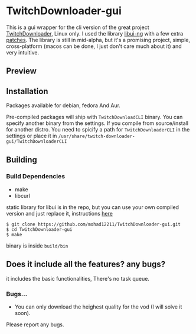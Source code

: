 # TwitchDownloader-gui
This is a gui wrapper for the cli version of the great project [TwitchDownloader](https://github.com/lay295/TwitchDownloader), Linux only.
I used the library [libui-ng](https://github.com/libui-ng/libui-ng) with a few extra [patches](https://github.com/mohad12211/libui-ng). 
The library is still in mid-alpha, but it's a promising project, simple, cross-platform (macos can be done, I just don't care much about it) and very intuitive.
## Preview

## Installation
Packages available for debian, fedora And Aur.

Pre-compiled packages will ship with `TwitchDownloadCLI` binary. You can specify another binary from the settings.
If you compile from source/install for another distro. You need to spicify a path for `TwitchDownloaderCLI` in the settings or place it in `/usr/share/twitch-downloader-gui/TwitchDownloaderCLI`

## Building

### Build Dependencies
- make
- libcurl

static library for libui is in the repo, but you can use your own compiled version and just replace it, instructions [here](https://github.com/mohad12211/libui-ng/blob/customs/README.md#quick-building-instructions)
```
$ git clone https://github.com/mohad12211/TwitchDownloader-gui.git 
$ cd TwitchDownloader-gui
$ make
```
binary is inside `build/bin`

## Does it include all the features? any bugs?
it includes the basic functionalities, There's no task queue.
### Bugs...
- You can only download the heighest quality for the vod (I will solve it soon).

Please report any bugs.
